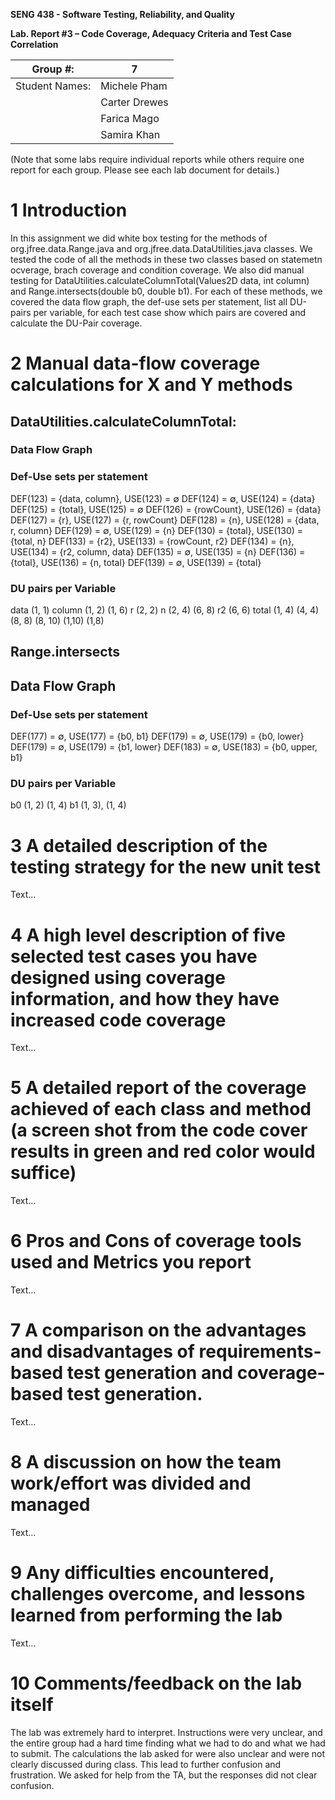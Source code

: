 **SENG 438 - Software Testing, Reliability, and Quality**

**Lab. Report #3 – Code Coverage, Adequacy Criteria and Test Case Correlation**

| Group \#:      |  7   |
| -------------- | --- |
| Student Names: | Michele Pham    |
|                | Carter Drewes    |
|                | Farica Mago   |
|                | Samira Khan    |

(Note that some labs require individual reports while others require one report
for each group. Please see each lab document for details.)

# 1 Introduction

In this assignment we did white box testing for the methods of org.jfree.data.Range.java and org.jfree.data.DataUtilities.java classes. We tested the code of all the methods in these two classes based on statemetn ocverage, brach coverage and condition coverage. We also did manual testing for DataUtilities.calculateColumnTotal(Values2D data, int column) and Range.intersects(double b0, double b1). For each of these methods, we covered the data flow graph, the def-use sets per statement, list all DU-pairs per variable, for each test case show which pairs are covered and  calculate the DU-Pair coverage.

# 2 Manual data-flow coverage calculations for X and Y methods

## DataUtilities.calculateColumnTotal:
### Data Flow Graph
### Def-Use sets per statement
DEF(123) = {data, column}, USE(123) = ∅
DEF(124) = ∅, USE(124) = {data}
DEF(125) = {total}, USE(125) = ∅
DEF(126) = {rowCount}, USE(126) = {data}
DEF(127) = {r}, USE(127) = {r, rowCount}
DEF(128) = {n}, USE(128) = {data, r, column}
DEF(129) = ∅, USE(129) = {n}
DEF(130) = {total}, USE(130) = {total, n}
DEF(133) = {r2}, USE(133) = {rowCount, r2}
DEF(134) = {n}, USE(134) = {r2, column, data}
DEF(135) = ∅, USE(135) = {n}
DEF(136) = {total}, USE(136) = {n, total}
DEF(139) = ∅, USE(139) = {total}

### DU pairs per Variable
data (1, 1)
column (1, 2) (1, 6)
r (2, 2) 
n (2, 4) (6, 8)
r2 (6, 6)
total (1, 4) (4, 4) (8, 8) (8, 10) (1,10) (1,8)



## Range.intersects
## Data Flow Graph
### Def-Use sets per statement
DEF(177) = ∅, USE(177) = {b0, b1}
DEF(179) = ∅, USE(179) = {b0, lower}
DEF(179) = ∅, USE(179) = {b1, lower}
DEF(183) = ∅, USE(183) = {b0, upper, b1}


### DU pairs per Variable
b0 (1, 2) (1, 4)
b1 (1, 3), (1, 4)

# 3 A detailed description of the testing strategy for the new unit test

Text…

# 4 A high level description of five selected test cases you have designed using coverage information, and how they have increased code coverage

Text…

# 5 A detailed report of the coverage achieved of each class and method (a screen shot from the code cover results in green and red color would suffice)

Text…

# 6 Pros and Cons of coverage tools used and Metrics you report

Text…

# 7 A comparison on the advantages and disadvantages of requirements-based test generation and coverage-based test generation.

Text…

# 8 A discussion on how the team work/effort was divided and managed

Text…

# 9 Any difficulties encountered, challenges overcome, and lessons learned from performing the lab

Text…

# 10 Comments/feedback on the lab itself

The lab was extremely hard to interpret. Instructions were very unclear, and the entire group had a hard time finding what we had to do and what we had to submit. The calculations the lab asked for were also unclear and were not clearly discussed during class. This lead to further confusion and frustration. We asked for help from the TA, but the responses did not clear confusion. 
